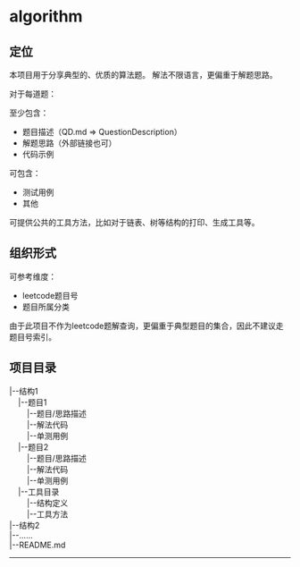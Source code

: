 # algorithm

## 定位

本项目用于分享典型的、优质的算法题。
解法不限语言，更偏重于解题思路。

对于每道题：

至少包含：
- 题目描述（QD.md => QuestionDescription）
- 解题思路（外部链接也可）
- 代码示例

可包含：
- 测试用例
- 其他

可提供公共的工具方法，比如对于链表、树等结构的打印、生成工具等。

## 组织形式

可参考维度：
- leetcode题目号
- 题目所属分类

由于此项目不作为leetcode题解查询，更偏重于典型题目的集合，因此不建议走题目号索引。

## 项目目录

|--结构1<br>
&nbsp;&nbsp;&nbsp;&nbsp;|--题目1<br>
&nbsp;&nbsp;&nbsp;&nbsp;&nbsp;&nbsp;&nbsp;&nbsp;|--题目/思路描述<br>
&nbsp;&nbsp;&nbsp;&nbsp;&nbsp;&nbsp;&nbsp;&nbsp;|--解法代码<br>
&nbsp;&nbsp;&nbsp;&nbsp;&nbsp;&nbsp;&nbsp;&nbsp;|--单测用例<br>
&nbsp;&nbsp;&nbsp;&nbsp;|--题目2<br>
&nbsp;&nbsp;&nbsp;&nbsp;&nbsp;&nbsp;&nbsp;&nbsp;|--题目/思路描述<br>
&nbsp;&nbsp;&nbsp;&nbsp;&nbsp;&nbsp;&nbsp;&nbsp;|--解法代码<br>
&nbsp;&nbsp;&nbsp;&nbsp;&nbsp;&nbsp;&nbsp;&nbsp;|--单测用例<br>
&nbsp;&nbsp;&nbsp;&nbsp;|--工具目录<br>
&nbsp;&nbsp;&nbsp;&nbsp;&nbsp;&nbsp;&nbsp;&nbsp;|--结构定义<br>
&nbsp;&nbsp;&nbsp;&nbsp;&nbsp;&nbsp;&nbsp;&nbsp;|--工具方法<br>
|--结构2<br>
|--......<br>
|--README.md

------
